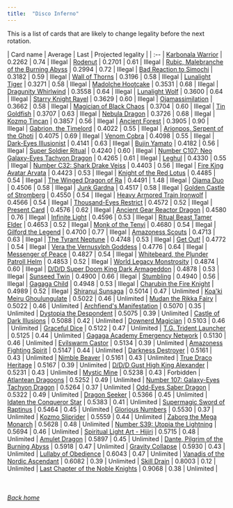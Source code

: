 ```yaml
---
title:  "Disco Inferno"
---
```


This is a list of cards that are likely to change legality before the next rotation.

| Card name | Average | Last | Projected legality |
| :-- |
[Karbonala Warrior](https://db.ygoprodeck.com/card/?search=Karbonala%20Warrior) | 0.2262 | 0.74 | Illegal |
[Rodenut](https://db.ygoprodeck.com/card/?search=Rodenut) | 0.2701 | 0.61 | Illegal |
[Rubic, Malebranche of the Burning Abyss](https://db.ygoprodeck.com/card/?search=Rubic,%20Malebranche%20of%20the%20Burning%20Abyss) | 0.2994 | 0.72 | Illegal |
[Bad Reaction to Simochi](https://db.ygoprodeck.com/card/?search=Bad%20Reaction%20to%20Simochi) | 0.3182 | 0.59 | Illegal |
[Wall of Thorns](https://db.ygoprodeck.com/card/?search=Wall%20of%20Thorns) | 0.3196 | 0.58 | Illegal |
[Lunalight Tiger](https://db.ygoprodeck.com/card/?search=Lunalight%20Tiger) | 0.3271 | 0.58 | Illegal |
[Madolche Hootcake](https://db.ygoprodeck.com/card/?search=Madolche%20Hootcake) | 0.3531 | 0.68 | Illegal |
[Dragunity Whirlwind](https://db.ygoprodeck.com/card/?search=Dragunity%20Whirlwind) | 0.3558 | 0.64 | Illegal |
[Lunalight Wolf](https://db.ygoprodeck.com/card/?search=Lunalight%20Wolf) | 0.3600 | 0.64 | Illegal |
[Starry Knight Rayel](https://db.ygoprodeck.com/card/?search=Starry%20Knight%20Rayel) | 0.3629 | 0.60 | Illegal |
[Ojamassimilation](https://db.ygoprodeck.com/card/?search=Ojamassimilation) | 0.3662 | 0.58 | Illegal |
[Magician of Black Chaos](https://db.ygoprodeck.com/card/?search=Magician%20of%20Black%20Chaos) | 0.3704 | 0.60 | Illegal |
[Tin Goldfish](https://db.ygoprodeck.com/card/?search=Tin%20Goldfish) | 0.3707 | 0.63 | Illegal |
[Nebula Dragon](https://db.ygoprodeck.com/card/?search=Nebula%20Dragon) | 0.3726 | 0.68 | Illegal |
[Kozmo Tincan](https://db.ygoprodeck.com/card/?search=Kozmo%20Tincan) | 0.3857 | 0.56 | Illegal |
[Ancient Forest](https://db.ygoprodeck.com/card/?search=Ancient%20Forest) | 0.3905 | 0.90 | Illegal |
[Gabrion, the Timelord](https://db.ygoprodeck.com/card/?search=Gabrion,%20the%20Timelord) | 0.4022 | 0.55 | Illegal |
[Arionpos, Serpent of the Ghoti](https://db.ygoprodeck.com/card/?search=Arionpos,%20Serpent%20of%20the%20Ghoti) | 0.4075 | 0.69 | Illegal |
[Venom Cobra](https://db.ygoprodeck.com/card/?search=Venom%20Cobra) | 0.4098 | 0.55 | Illegal |
[Dark-Eyes Illusionist](https://db.ygoprodeck.com/card/?search=Dark-Eyes%20Illusionist) | 0.4141 | 0.63 | Illegal |
[Bujin Yamato](https://db.ygoprodeck.com/card/?search=Bujin%20Yamato) | 0.4182 | 0.56 | Illegal |
[Super Soldier Ritual](https://db.ygoprodeck.com/card/?search=Super%20Soldier%20Ritual) | 0.4240 | 0.60 | Illegal |
[Number C107: Neo Galaxy-Eyes Tachyon Dragon](https://db.ygoprodeck.com/card/?search=Number%20C107:%20Neo%20Galaxy-Eyes%20Tachyon%20Dragon) | 0.4265 | 0.61 | Illegal |
[Leghul](https://db.ygoprodeck.com/card/?search=Leghul) | 0.4330 | 0.55 | Illegal |
[Number C32: Shark Drake Veiss](https://db.ygoprodeck.com/card/?search=Number%20C32:%20Shark%20Drake%20Veiss) | 0.4403 | 0.56 | Illegal |
[Fire King Avatar Arvata](https://db.ygoprodeck.com/card/?search=Fire%20King%20Avatar%20Arvata) | 0.4423 | 0.53 | Illegal |
[Knight of the Red Lotus](https://db.ygoprodeck.com/card/?search=Knight%20of%20the%20Red%20Lotus) | 0.4485 | 0.54 | Illegal |
[The Winged Dragon of Ra](https://db.ygoprodeck.com/card/?search=The%20Winged%20Dragon%20of%20Ra) | 0.4491 | 1.48 | Illegal |
[Ojama Duo](https://db.ygoprodeck.com/card/?search=Ojama%20Duo) | 0.4506 | 0.58 | Illegal |
[Junk Gardna](https://db.ygoprodeck.com/card/?search=Junk%20Gardna) | 0.4517 | 0.58 | Illegal |
[Golden Castle of Stromberg](https://db.ygoprodeck.com/card/?search=Golden%20Castle%20of%20Stromberg) | 0.4550 | 0.54 | Illegal |
[Heavy Armored Train Ironwolf](https://db.ygoprodeck.com/card/?search=Heavy%20Armored%20Train%20Ironwolf) | 0.4566 | 0.54 | Illegal |
[Thousand-Eyes Restrict](https://db.ygoprodeck.com/card/?search=Thousand-Eyes%20Restrict) | 0.4572 | 0.52 | Illegal |
[Present Card](https://db.ygoprodeck.com/card/?search=Present%20Card) | 0.4576 | 0.62 | Illegal |
[Ancient Gear Reactor Dragon](https://db.ygoprodeck.com/card/?search=Ancient%20Gear%20Reactor%20Dragon) | 0.4580 | 0.76 | Illegal |
[Infinite Light](https://db.ygoprodeck.com/card/?search=Infinite%20Light) | 0.4596 | 0.53 | Illegal |
[Ritual Beast Tamer Elder](https://db.ygoprodeck.com/card/?search=Ritual%20Beast%20Tamer%20Elder) | 0.4653 | 0.52 | Illegal |
[Monk of the Tenyi](https://db.ygoprodeck.com/card/?search=Monk%20of%20the%20Tenyi) | 0.4680 | 0.54 | Illegal |
[Gilford the Legend](https://db.ygoprodeck.com/card/?search=Gilford%20the%20Legend) | 0.4700 | 0.77 | Illegal |
[Amazoness Scouts](https://db.ygoprodeck.com/card/?search=Amazoness%20Scouts) | 0.4713 | 0.63 | Illegal |
[The Tyrant Neptune](https://db.ygoprodeck.com/card/?search=The%20Tyrant%20Neptune) | 0.4748 | 0.53 | Illegal |
[Get Out!](https://db.ygoprodeck.com/card/?search=Get%20Out!) | 0.4772 | 0.54 | Illegal |
[Vera the Vernusylph Goddess](https://db.ygoprodeck.com/card/?search=Vera%20the%20Vernusylph%20Goddess) | 0.4776 | 0.64 | Illegal |
[Messenger of Peace](https://db.ygoprodeck.com/card/?search=Messenger%20of%20Peace) | 0.4827 | 0.54 | Illegal |
[Whitebeard, the Plunder Patroll Helm](https://db.ygoprodeck.com/card/?search=Whitebeard,%20the%20Plunder%20Patroll%20Helm) | 0.4853 | 0.52 | Illegal |
[World Legacy Monstrosity](https://db.ygoprodeck.com/card/?search=World%20Legacy%20Monstrosity) | 0.4874 | 0.60 | Illegal |
[D/D/D Super Doom King Dark Armageddon](https://db.ygoprodeck.com/card/?search=D/D/D%20Super%20Doom%20King%20Dark%20Armageddon) | 0.4878 | 0.53 | Illegal |
[Sunseed Twin](https://db.ygoprodeck.com/card/?search=Sunseed%20Twin) | 0.4900 | 0.66 | Illegal |
[Stumbling](https://db.ygoprodeck.com/card/?search=Stumbling) | 0.4940 | 0.56 | Illegal |
[Gagaga Child](https://db.ygoprodeck.com/card/?search=Gagaga%20Child) | 0.4948 | 0.53 | Illegal |
[Charubin the Fire Knight](https://db.ygoprodeck.com/card/?search=Charubin%20the%20Fire%20Knight) | 0.4989 | 0.52 | Illegal |
[Shiranui Sunsaga](https://db.ygoprodeck.com/card/?search=Shiranui%20Sunsaga) | 0.5014 | 0.47 | Unlimited |
[Koa'ki Meiru Ghoulungulate](https://db.ygoprodeck.com/card/?search=Koa'ki%20Meiru%20Ghoulungulate) | 0.5022 | 0.46 | Unlimited |
[Mudan the Rikka Fairy](https://db.ygoprodeck.com/card/?search=Mudan%20the%20Rikka%20Fairy) | 0.5022 | 0.46 | Unlimited |
[Archfiend's Manifestation](https://db.ygoprodeck.com/card/?search=Archfiend's%20Manifestation) | 0.5070 | 0.35 | Unlimited |
[Dystopia the Despondent](https://db.ygoprodeck.com/card/?search=Dystopia%20the%20Despondent) | 0.5075 | 0.39 | Unlimited |
[Castle of Dark Illusions](https://db.ygoprodeck.com/card/?search=Castle%20of%20Dark%20Illusions) | 0.5088 | 0.42 | Unlimited |
[Downerd Magician](https://db.ygoprodeck.com/card/?search=Downerd%20Magician) | 0.5103 | 0.46 | Unlimited |
[Graceful Dice](https://db.ygoprodeck.com/card/?search=Graceful%20Dice) | 0.5122 | 0.47 | Unlimited |
[T.G. Trident Launcher](https://db.ygoprodeck.com/card/?search=T.G.%20Trident%20Launcher) | 0.5125 | 0.44 | Unlimited |
[Gagaga Academy Emergency Network](https://db.ygoprodeck.com/card/?search=Gagaga%20Academy%20Emergency%20Network) | 0.5130 | 0.46 | Unlimited |
[Evilswarm Castor](https://db.ygoprodeck.com/card/?search=Evilswarm%20Castor) | 0.5134 | 0.39 | Unlimited |
[Amazoness Fighting Spirit](https://db.ygoprodeck.com/card/?search=Amazoness%20Fighting%20Spirit) | 0.5147 | 0.44 | Unlimited |
[Darkness Destroyer](https://db.ygoprodeck.com/card/?search=Darkness%20Destroyer) | 0.5161 | 0.43 | Unlimited |
[Nimble Beaver](https://db.ygoprodeck.com/card/?search=Nimble%20Beaver) | 0.5161 | 0.43 | Unlimited |
[True Draco Heritage](https://db.ygoprodeck.com/card/?search=True%20Draco%20Heritage) | 0.5167 | 0.39 | Unlimited |
[D/D/D Gust High King Alexander](https://db.ygoprodeck.com/card/?search=D/D/D%20Gust%20High%20King%20Alexander) | 0.5231 | 0.43 | Unlimited |
[Mystic Mine](https://db.ygoprodeck.com/card/?search=Mystic%20Mine) | 0.5238 | 0.43 | Forbidden |
[Atlantean Dragoons](https://db.ygoprodeck.com/card/?search=Atlantean%20Dragoons) | 0.5252 | 0.49 | Unlimited |
[Number 107: Galaxy-Eyes Tachyon Dragon](https://db.ygoprodeck.com/card/?search=Number%20107:%20Galaxy-Eyes%20Tachyon%20Dragon) | 0.5264 | 0.37 | Unlimited |
[Odd-Eyes Saber Dragon](https://db.ygoprodeck.com/card/?search=Odd-Eyes%20Saber%20Dragon) | 0.5322 | 0.49 | Unlimited |
[Dragon Seeker](https://db.ygoprodeck.com/card/?search=Dragon%20Seeker) | 0.5366 | 0.45 | Unlimited |
[Idaten the Conqueror Star](https://db.ygoprodeck.com/card/?search=Idaten%20the%20Conqueror%20Star) | 0.5383 | 0.41 | Unlimited |
[Supermagic Sword of Raptinus](https://db.ygoprodeck.com/card/?search=Supermagic%20Sword%20of%20Raptinus) | 0.5464 | 0.45 | Unlimited |
[Glorious Numbers](https://db.ygoprodeck.com/card/?search=Glorious%20Numbers) | 0.5530 | 0.37 | Unlimited |
[Kozmo Sliprider](https://db.ygoprodeck.com/card/?search=Kozmo%20Sliprider) | 0.5559 | 0.44 | Unlimited |
[Zaborg the Mega Monarch](https://db.ygoprodeck.com/card/?search=Zaborg%20the%20Mega%20Monarch) | 0.5628 | 0.48 | Unlimited |
[Number S39: Utopia the Lightning](https://db.ygoprodeck.com/card/?search=Number%20S39:%20Utopia%20the%20Lightning) | 0.5694 | 0.46 | Unlimited |
[Spiritual Light Art - Hijiri](https://db.ygoprodeck.com/card/?search=Spiritual%20Light%20Art%20-%20Hijiri) | 0.5715 | 0.48 | Unlimited |
[Amulet Dragon](https://db.ygoprodeck.com/card/?search=Amulet%20Dragon) | 0.5897 | 0.45 | Unlimited |
[Dante, Pilgrim of the Burning Abyss](https://db.ygoprodeck.com/card/?search=Dante,%20Pilgrim%20of%20the%20Burning%20Abyss) | 0.5918 | 0.47 | Unlimited |
[Gravity Collapse](https://db.ygoprodeck.com/card/?search=Gravity%20Collapse) | 0.5930 | 0.43 | Unlimited |
[Lullaby of Obedience](https://db.ygoprodeck.com/card/?search=Lullaby%20of%20Obedience) | 0.6043 | 0.47 | Unlimited |
[Vanadis of the Nordic Ascendant](https://db.ygoprodeck.com/card/?search=Vanadis%20of%20the%20Nordic%20Ascendant) | 0.6082 | 0.39 | Unlimited |
[Skill Drain](https://db.ygoprodeck.com/card/?search=Skill%20Drain) | 0.8003 | 0.12 | Unlimited |
[Last Chapter of the Noble Knights](https://db.ygoprodeck.com/card/?search=Last%20Chapter%20of%20the%20Noble%20Knights) | 0.9068 | 0.38 | Unlimited |

<br>

###### [Back home](index)